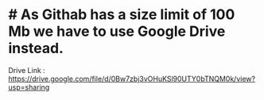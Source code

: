 # # As Githab has a size limit of 100 Mb we have to use Google Drive instead.
Drive Link : https://drive.google.com/file/d/0Bw7zbj3vOHuKSl90UTY0bTNQM0k/view?usp=sharing
